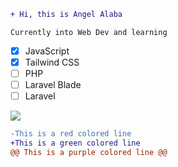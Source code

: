 ```diff
+ Hi, this is Angel Alaba
```

`Currently into Web Dev and learning`
- [x] JavaScript
- [x] Tailwind CSS
- [ ] PHP
- [ ] Laravel Blade
- [ ] Laravel

<img src="https://img.shields.io/badge/C%2B%2B-00599C?style=for-the-badge&logo=c%2B%2B&logoColor=white" />

```diff
-This is a red colored line
+This is a green colored line
@@ This is a purple colored line @@
```

<!---
AngelAlaba13/AngelAlaba13 is a ✨ special ✨ repository because its `README.md` (this file) appears on your GitHub profile.
You can click the Preview link to take a look at your changes.
--->
